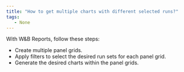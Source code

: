 ```yaml
---
title: "How to get multiple charts with different selected runs?"
tags:
   - None
---
```

With W&B Reports, follow these steps:

* Create multiple panel grids.
* Apply filters to select the desired run sets for each panel grid.
* Generate the desired charts within the panel grids.